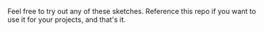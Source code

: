 Feel free to try out any of these sketches. Reference this repo if you want to use it for your projects, and that's it.
